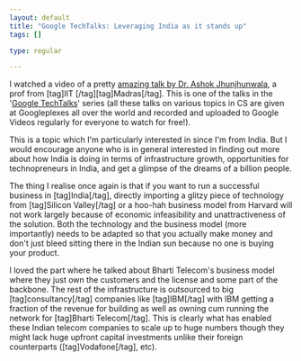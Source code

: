 ```yaml
--- 
layout: default
title: "Google TechTalks: Leveraging India as it stands up"
tags: []

type: regular

---
```

I watched a video of a pretty <a target="_blank" href="http://video.google.com/videoplay?docid=2089147957292061314&q=leveraging+india">amazing talk by Dr. Ashok Jhunjhunwala</a>, a prof from [tag]IIT [/tag][tag]Madras[/tag]. This is one of the talks in the '<a target="_blank" href="http://video.google.com/videosearch?q=engedu">Google TechTalks</a>' series (all these talks on various topics in CS are given at Googleplexes all over the world and recorded and uploaded to Google Videos regularly for everyone to watch for free!).

This is a topic which I'm particularly interested in since I'm from India. But I would encourage anyone who is in general interested in finding out more about how India is doing in terms of infrastructure growth, opportunities for technopreneurs in India, and get a glimpse of the dreams of a billion people.

The thing I realise once again is that if you want to run a successful business in [tag]India[/tag], directly importing a glitzy piece of technology from [tag]Silicon Valley[/tag] or a hoo-hah business model from Harvard will not work largely because of economic infeasibility and unattractiveness of the solution. Both the technology and the business model (more importantly) needs to be adapted so that you actually make money and don't just bleed sitting there in the Indian sun because no one is buying your product.

I loved the part where he talked about Bharti Telecom's business model where they just own the customers and the license and some part of the backbone. The rest of the infrastructure is outsourced to big [tag]consultancy[/tag] companies like [tag]IBM[/tag] with IBM getting a fraction of the revenue for building as well as owning cum running the network for [tag]Bharti Telecom[/tag]. This is clearly what has  enabled these Indian telecom companies to scale up to huge numbers though they might lack huge upfront capital investments unlike their foreign counterparts ([tag]Vodafone[/tag], etc).
